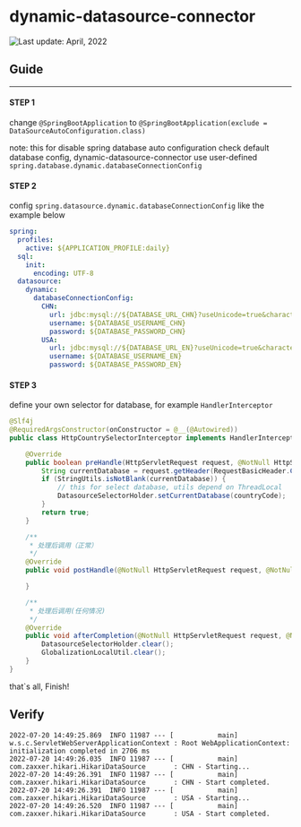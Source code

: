 # dynamic-datasource-connector
<div>
  <img src="https://img.shields.io/badge/%F0%9F%93%85%20Last%20update%20-%20July%2020%202022-green.svg" alt="Last update: April, 2022">
</div>


## Guide

---
#### STEP 1
change `@SpringBootApplication` to `@SpringBootApplication(exclude = DataSourceAutoConfiguration.class)`

note: this for disable spring database auto configuration check default database config, dynamic-datasource-connector use user-defined `spring.database.dynamic.databaseConnectionConfig`
#### STEP 2
config `spring.datasource.dynamic.databaseConnectionConfig` like the example below
```yml
spring:
  profiles:
    active: ${APPLICATION_PROFILE:daily}
  sql:
    init:
      encoding: UTF-8
  datasource:
    dynamic:
      databaseConnectionConfig:
        CHN:
          url: jdbc:mysql://${DATABASE_URL_CHN}?useUnicode=true&characterEncoding=utf8&autoReconnect=true&serverTimezone=GMT%2B8
          username: ${DATABASE_USERNAME_CHN}
          password: ${DATABASE_PASSWORD_CHN}
        USA:
          url: jdbc:mysql://${DATABASE_URL_EN}?useUnicode=true&characterEncoding=utf8&autoReconnect=true&serverTimezone=GMT-5
          username: ${DATABASE_USERNAME_EN}
          password: ${DATABASE_PASSWORD_EN}
```

#### STEP 3
define your own selector for database, for example `HandlerInterceptor`
```java
@Slf4j
@RequiredArgsConstructor(onConstructor = @__(@Autowired))
public class HttpCountrySelectorInterceptor implements HandlerInterceptor {

    @Override
    public boolean preHandle(HttpServletRequest request, @NotNull HttpServletResponse response, @NotNull Object handler) {
        String currentDatabase = request.getHeader(RequestBasicHeader.CONSTITUTIONAL_CODE);
        if (StringUtils.isNotBlank(currentDatabase)) {
            // this for select database, utils depend on ThreadLocal
            DatasourceSelectorHolder.setCurrentDatabase(countryCode);
        }
        return true;
    }

    /**
     * 处理后调用（正常）
     */
    @Override
    public void postHandle(@NotNull HttpServletRequest request, @NotNull HttpServletResponse response, @NotNull Object handler, ModelAndView modelAndView) {

    }

    /**
     * 处理后调用(任何情况)
     */
    @Override
    public void afterCompletion(@NotNull HttpServletRequest request, @NotNull HttpServletResponse response, @NotNull Object handler, Exception ex) {
        DatasourceSelectorHolder.clear();
        GlobalizationLocalUtil.clear();
    }
}
```

that`s all, Finish!
## Verify

```logcatfilter
2022-07-20 14:49:25.869  INFO 11987 --- [           main] w.s.c.ServletWebServerApplicationContext : Root WebApplicationContext: initialization completed in 2706 ms
2022-07-20 14:49:26.035  INFO 11987 --- [           main] com.zaxxer.hikari.HikariDataSource       : CHN - Starting...
2022-07-20 14:49:26.391  INFO 11987 --- [           main] com.zaxxer.hikari.HikariDataSource       : CHN - Start completed.
2022-07-20 14:49:26.391  INFO 11987 --- [           main] com.zaxxer.hikari.HikariDataSource       : USA - Starting...
2022-07-20 14:49:26.520  INFO 11987 --- [           main] com.zaxxer.hikari.HikariDataSource       : USA - Start completed.
```
